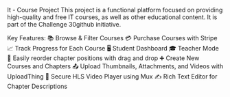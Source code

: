 It - Course Project
This project is a functional platform focused on providing high-quality and free IT courses, as well as other educational content. It is part of the Challenge 30github initiative.

Key Features:
📚 Browse & Filter Courses
💳 Purchase Courses with Stripe
📈 Track Progress for Each Course
🖥️ Student Dashboard
🎓 Teacher Mode
🔄 Easily reorder chapter positions with drag and drop
➕ Create New Courses and Chapters
📤 Upload Thumbnails, Attachments, and Videos with UploadThing
🎥 Secure HLS Video Player using Mux
✍️ Rich Text Editor for Chapter Descriptions
